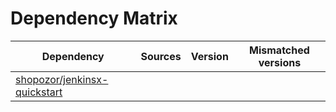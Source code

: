 # Dependency Matrix

Dependency | Sources | Version | Mismatched versions
---------- | ------- | ------- | -------------------
[shopozor/jenkinsx-quickstart](https://github.com/shopozor/jenkinsx-quickstart.git) |  | []() | 
